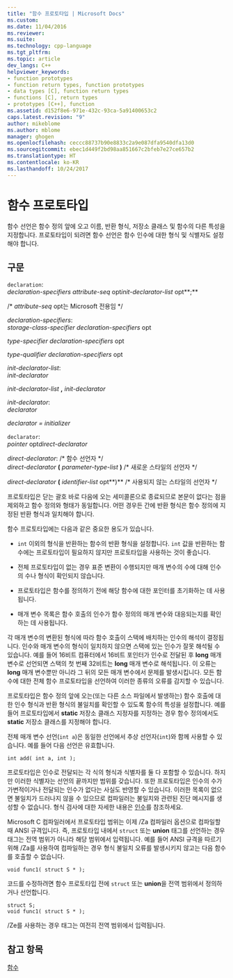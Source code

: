 ```yaml
---
title: "함수 프로토타입 | Microsoft Docs"
ms.custom: 
ms.date: 11/04/2016
ms.reviewer: 
ms.suite: 
ms.technology: cpp-language
ms.tgt_pltfrm: 
ms.topic: article
dev_langs: C++
helpviewer_keywords:
- function prototypes
- function return types, function prototypes
- data types [C], function return types
- functions [C], return types
- prototypes [C++], function
ms.assetid: d152f8e6-971e-432c-93ca-5a91400653c2
caps.latest.revision: "9"
author: mikeblome
ms.author: mblome
manager: ghogen
ms.openlocfilehash: ceccc88737b90e8833c2a9e087dfa9540dfa13d0
ms.sourcegitcommit: ebec1d449f2bd98aa851667c2bfeb7e27ce657b2
ms.translationtype: HT
ms.contentlocale: ko-KR
ms.lasthandoff: 10/24/2017
---
```

# <a name="function-prototypes"></a>함수 프로토타입
함수 선언은 함수 정의 앞에 오고 이름, 반환 형식, 저장소 클래스 및 함수의 다른 특성을 지정합니다. 프로토타입이 되려면 함수 선언은 함수 인수에 대한 형식 및 식별자도 설정해야 합니다.  
  
## <a name="syntax"></a>구문  
 `declaration`:  
 *declaration-specifiers attribute-seq* opt*init-declarator-list* opt**;**  
  
 /\* *attribute-seq* opt는 Microsoft 전용임 */  
  
 *declaration-specifiers*:  
 *storage-class-specifier declaration-specifiers* opt  
  
 *type-specifier declaration-specifiers* opt  
  
 *type-qualifier declaration-specifiers* opt  
  
 *init-declarator-list*:  
 *init-declarator*  
  
 *init-declarator-list*  **,**  *init-declarator*  
  
 *init-declarator*:  
 *declarator*  
  
 *declarator = initializer*  
  
 `declarator`:  
 *pointer* opt*direct-declarator*  
  
 *direct-declarator*: /\* 함수 선언자 \*/  
 *direct-declarator*  **(**  *parameter-type-list*  **)**  /* 새로운 스타일의 선언자 \*/  
  
 *direct-declarator*  **(**  *identifier-list* opt**)** /* 사용되지 않는 스타일의 선언자 \*/  
  
 프로토타입은 닫는 괄호 바로 다음에 오는 세미콜론으로 종료되므로 본문이 없다는 점을 제외하고 함수 정의와 형태가 동일합니다. 어떤 경우든 간에 반환 형식은 함수 정의에 지정된 반환 형식과 일치해야 합니다.  
  
 함수 프로토타입에는 다음과 같은 중요한 용도가 있습니다.  
  
-   `int` 이외의 형식을 반환하는 함수의 반환 형식을 설정합니다. `int` 값을 반환하는 함수에는 프로토타입이 필요하지 않지만 프로토타입을 사용하는 것이 좋습니다.  
  
-   전체 프로토타입이 없는 경우 표준 변환이 수행되지만 매개 변수의 수에 대해 인수의 수나 형식이 확인되지 않습니다.  
  
-   프로토타입은 함수를 정의하기 전에 해당 함수에 대한 포인터를 초기화하는 데 사용됩니다.  
  
-   매개 변수 목록은 함수 호출의 인수가 함수 정의의 매개 변수와 대응되는지를 확인하는 데 사용됩니다.  
  
 각 매개 변수의 변환된 형식에 따라 함수 호출이 스택에 배치하는 인수의 해석이 결정됩니다. 인수와 매개 변수의 형식이 일치하지 않으면 스택에 있는 인수가 잘못 해석될 수 있습니다. 예를 들어 16비트 컴퓨터에서 16비트 포인터가 인수로 전달된 후 **long** 매개 변수로 선언되면 스택의 첫 번째 32비트는 **long** 매개 변수로 해석됩니다. 이 오류는 **long** 매개 변수뿐만 아니라 그 뒤의 모든 매개 변수에서 문제를 발생시킵니다. 모든 함수에 대한 전체 함수 프로토타입을 선언하여 이러한 종류의 오류를 감지할 수 있습니다.  
  
 프로토타입은 함수 정의 앞에 오는(또는 다른 소스 파일에서 발생하는) 함수 호출에 대한 인수 형식과 반환 형식의 불일치를 확인할 수 있도록 함수의 특성을 설정합니다. 예를 들어 프로토타입에서 **static** 저장소 클래스 지정자를 지정하는 경우 함수 정의에서도 **static** 저장소 클래스를 지정해야 합니다.  
  
 전체 매개 변수 선언(`int a`)은 동일한 선언에서 추상 선언자(`int`)와 함께 사용할 수 있습니다. 예를 들어 다음 선언은 유효합니다.  
  
```  
int add( int a, int );  
```  
  
 프로토타입은 인수로 전달되는 각 식의 형식과 식별자를 둘 다 포함할 수 있습니다. 하지만 이러한 식별자는 선언의 끝까지만 범위를 갖습니다. 또한 프로토타입은 인수의 수가 가변적이거나 전달되는 인수가 없다는 사실도 반영할 수 있습니다. 이러한 목록이 없으면 불일치가 드러나지 않을 수 있으므로 컴파일러는 불일치와 관련된 진단 메시지를 생성할 수 없습니다. 형식 검사에 대한 자세한 내용은 [인수](../c-language/arguments.md)를 참조하세요.  
  
 Microsoft C 컴파일러에서 프로토타입 범위는 이제 /Za 컴파일러 옵션으로 컴파일할 때 ANSI 규격입니다. 즉, 프로토타입 내에서 `struct` 또는 **union** 태그를 선언하는 경우 태그는 전역 범위가 아니라 해당 범위에서 입력됩니다. 예를 들어 ANSI 규격을 따르기 위해 /Za를 사용하여 컴파일하는 경우 형식 불일치 오류를 발생시키지 않고는 다음 함수를 호출할 수 없습니다.  
  
```  
void func1( struct S * );  
```  
  
 코드를 수정하려면 함수 프로토타입 전에 `struct` 또는 **union**을 전역 범위에서 정의하거나 선언합니다.  
  
```  
struct S;  
void func1( struct S * );  
```  
  
 /Ze를 사용하는 경우 태그는 여전히 전역 범위에서 입력됩니다.  
  
## <a name="see-also"></a>참고 항목  
 [함수](../c-language/functions-c.md)